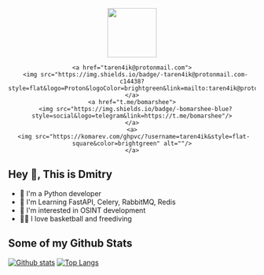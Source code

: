<div id="header" align="center">
  <img src="https://media.giphy.com/media/lP8xu5t2DLGG045H8F/giphy.gif" width="100"/>
  <div id="badges">
    
    <a href="taren4ik@protonmail.com">
      <img src="https://img.shields.io/badge/-taren4ik@protonmail.com-c14438?style=flat&logo=Proton&logoColor=brightgreen&link=mailto:taren4ik@protonmail.com"/>
    </a>
    <a href="t.me/bomarshee">
      <img src="https://img.shields.io/badge/-bomarshee-blue?style=social&logo=telegram&link=https://t.me/bomarshee"/>
    </a>
    <a>
     <img src="https://komarev.com/ghpvc/?username=taren4ik&style=flat-square&color=brightgreen" alt=""/>
    </a>
  </div>
</div>



## Hey 👋, This is Dmitry


- 🐍 I'm a Python developer 
- 📖 I'm Learning FastAPI, Celery, RabbitMQ, Redis
- 👀 I'm interested in OSINT development
- 🏀🤿  I love basketball and freediving

## Some of my Github Stats
[![Github stats](https://github-readme-stats.vercel.app/api?username=taren4ik&show_icons=true&include_all_commits=true)](https://github.com/taren4ik/github-readme-stats)
[![Top Langs](https://github-readme-stats.vercel.app/api/top-langs/?username=taren4ik&layout=compact)](https://github.com/taren4ik/github-readme-stats)
